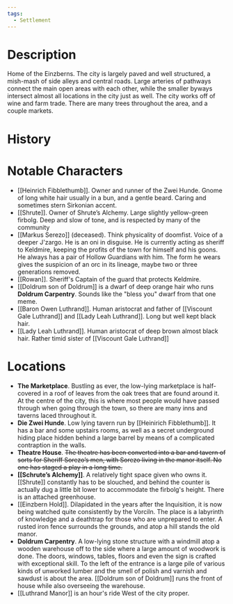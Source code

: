 ```yaml
---
tags:
  - Settlement
---
```

# Description
Home of the Einzberns. The city is largely paved and well structured, a mish-mash of side alleys and central roads. Large arteries of pathways connect the main open areas with each other, while the smaller byways intersect almost all locations in the city just as well. The city works off of wine and farm trade. There are many trees throughout the area, and a couple markets.
# History

# Notable Characters

- [[Heinrich Fibblethumb]]. Owner and runner of the Zwei Hunde. Gnome of long white hair usually in a bun, and a gentle beard. Caring and sometimes stern Sirkonian accent.
- [[Shrute]]. Owner of Shrute’s Alchemy. Large slightly yellow-green firbolg. Deep and slow of tone, and is respected by many of the community
- [[Markus Serezo]] (deceased). Think physicality of doomfist. Voice of a deeper J'zargo. He is an oni in disguise. He is currently acting as sheriff to Keldmire, keeping the profits of the town for himself and his goons. He always has a pair of Hollow Guardians with him. The form he wears gives the suspicion of an orc in its lineage, maybe two or three generations removed.
- [[Rowan]]. Sheriff's Captain of the guard that protects Keldmire.
- [[Doldrum son of Doldrum]] is a dwarf of deep orange hair who runs **Doldrum Carpentry**. Sounds like the "bless you" dwarf from that one meme.
- [[Baron Owen Luthrand]]. Human aristocrat and father of [[Viscount Gale Luthrand]] and [[Lady Leah Luthrand]]. Long but well kept black hair.
- [[Lady Leah Luthrand]]. Human aristocrat of deep brown almost black hair. Rather timid sister of [[Viscount Gale Luthrand]]
# Locations
- **The Marketplace**. Bustling as ever, the low-lying marketplace is half-covered in a roof of leaves from the oak trees that are found around it. At the centre of the city, this is where most people would have passed through when going through the town, so there are many inns and taverns laced throughout it.
- **Die Zwei Hunde**. Low lying tavern run by [[Heinirich Fibblethumb]]. It has a bar and some upstairs rooms, as well as a secret underground hiding place hidden behind a large barrel by means of a complicated contraption in the walls.
- **Theatre House**. ~~The theatre has been converted into a bar and tavern of sorts for Sheriff Sorezo’s men, with Sorezo living in the manor itself. No one has staged a play in a long time.~~ 
- **[[Schrute’s Alchemy]]**. A relatively tight space given who owns it. [[Shrute]] constantly has to be slouched, and behind the counter is actually dug a little bit lower to accommodate the firbolg's height. There is an attached greenhouse.
- [[Einzbern Hold]]. Dilapidated in the years after the Inquisition, it is now being watched quite consistently by the Vorciln. The place is a labyrinth of knowledge and a deathtrap for those who are unprepared to enter. A rusted iron fence surrounds the grounds, and atop a hill stands the old manor.
- **Doldrum Carpentry**. A low-lying stone structure with a windmill atop a wooden warehouse off to the side where a large amount of woodwork is done. The doors, windows, tables, floors and even the sign is crafted with exceptional skill. To the left of the entrance is a large pile of various kinds of unworked lumber and the smell of polish and varnish and sawdust is about the area. [[Doldrum son of Doldrum]] runs the front of house while also overseeing the warehouse.
- [[Luthrand Manor]] is an hour's ride West of the city proper.